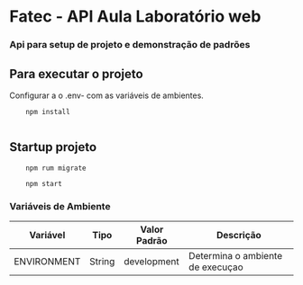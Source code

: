 # Fatec - API Aula Laboratório web
### Api para setup de projeto e demonstração de padrões

## Para executar o projeto

Configurar a o .env-<environment> com as variáveis de ambientes.  

```
    npm install
    
```

## Startup projeto

```
    npm rum migrate

    npm start
```

### Variáveis de Ambiente

|Variável      |Tipo   | Valor Padrão | Descrição                        | 
|--------------|-------|--------------|----------------------------------|
|ENVIRONMENT   |String |development   |Determina o ambiente de execuçao  |